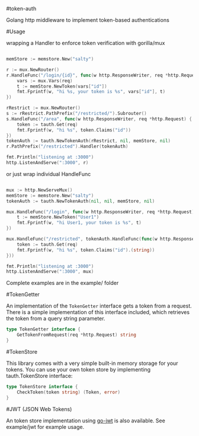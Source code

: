 #token-auth

Golang http middleware to implement token-based authentications

#Usage

wrapping a Handler to enforce token verification with gorilla/mux
```go

memStore := memstore.New("salty")

r := mux.NewRouter()
r.HandleFunc("/login/{id}", func(w http.ResponseWriter, req *http.Request) {
	vars := mux.Vars(req)
	t := memStore.NewToken(vars["id"])
	fmt.Fprintf(w, "hi %s, your token is %s", vars["id"], t)
})

rRestrict := mux.NewRouter()
s := rRestrict.PathPrefix("/restricted/").Subrouter()
s.HandleFunc("/area", func(w http.ResponseWriter, req *http.Request) {
	token := tauth.Get(req)
	fmt.Fprintf(w, "hi %s", token.Claims("id"))
})
tokenAuth := tauth.NewTokenAuth(rRestrict, nil, memStore, nil)
r.PathPrefix("/restricted").Handler(tokenAuth)

fmt.Println("listening at :3000")
http.ListenAndServe(":3000", r)

```

or just wrap individual HandleFunc

```go

mux := http.NewServeMux()
memStore := memstore.New("salty")
tokenAuth := tauth.NewTokenAuth(nil, nil, memStore, nil)

mux.HandleFunc("/login", func(w http.ResponseWriter, req *http.Request) {
	t := memStore.NewToken("User1")
	fmt.Fprintf(w, "hi User1, your token is %s", t)
})

mux.HandleFunc("/restricted", tokenAuth.HandleFunc(func(w http.ResponseWriter, req *http.Request) {
	token := tauth.Get(req)
	fmt.Fprintf(w, "hi %s", token.Claims("id").(string))
}))

fmt.Println("listening at :3000")
http.ListenAndServe(":3000", mux)

```

Complete examples are in the example/ folder

#TokenGetter

An implementation of the `TokenGetter` interface gets a token from a request.
There is a simple implementation of this interface included, which retrieves the
token from a query string parameter.

```go
type TokenGetter interface {
	GetTokenFromRequest(req *http.Request) string
}
```

#TokenStore

This library comes with a very simple built-in memory storage for your tokens.
You can use your own token store by implementing tauth.TokenStore interface:

```go
type TokenStore interface {
	CheckToken(token string) (Token, error)
}
```

#JWT (JSON Web Tokens)

An token store implementation using [go-jwt](https://github.com/dgrijalva/jwt-go) is also available.
See example/jwt for example usage.

